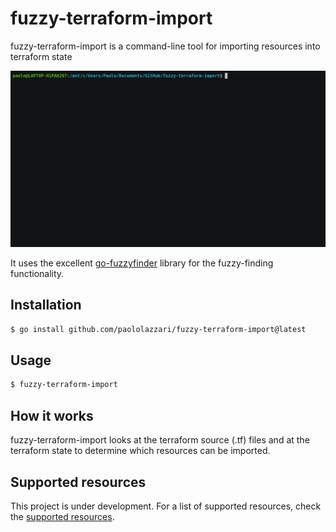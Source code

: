 # fuzzy-terraform-import

fuzzy-terraform-import is a command-line tool for importing resources into terraform state

![](demo.gif)

It uses the excellent [go-fuzzyfinder](https://github.com/ktr0731/go-fuzzyfinder) library for the fuzzy-finding functionality.

## Installation

```bash
$ go install github.com/paololazzari/fuzzy-terraform-import@latest
```

## Usage

```bash
$ fuzzy-terraform-import
```

## How it works

fuzzy-terraform-import looks at the terraform source (.tf) files and at the terraform state to determine which resources can be imported.

## Supported resources

This project is under development. For a list of supported resources, check the [supported resources](doc/supported-resources.md).
